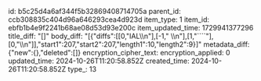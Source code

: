 id: b5c25d4a6af344f5b32869408714705a
parent_id: ccb308835c404d96a646293cea4d923d
item_type: 1
item_id: ebfb1b4e9f2241b68ae08d53d93e200c
item_updated_time: 1729941377296
title_diff: "[]"
body_diff: "[{\"diffs\":[[0,\"IAL\\\n\"],[-1,\"    \\\n\"],[1,\"````\"],[0,\"\\\n\"]],\"start1\":207,\"start2\":207,\"length1\":10,\"length2\":9}]"
metadata_diff: {"new":{},"deleted":[]}
encryption_cipher_text: 
encryption_applied: 0
updated_time: 2024-10-26T11:20:58.852Z
created_time: 2024-10-26T11:20:58.852Z
type_: 13